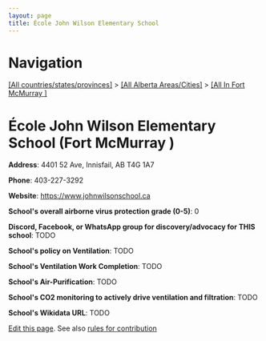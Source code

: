 ```yaml
---
layout: page
title: École John Wilson Elementary School
---
```

# Navigation

[[All countries/states/provinces]](../../..) > [[All Alberta Areas/Cities]](../..) > [[All In Fort McMurray ]](..)

# École John Wilson Elementary School (Fort McMurray )

**Address**: 4401 52 Ave, Innisfail, AB T4G 1A7

**Phone**: 403-227-3292

**Website**: <https://www.johnwilsonschool.ca>

**School's overall airborne virus protection grade (0-5)**: 0

**Discord, Facebook, or WhatsApp group for discovery/advocacy for THIS school**: TODO

**School's policy on Ventilation**: TODO

**School's Ventilation Work Completion**: TODO

**School's Air-Purification**: TODO

**School's CO2 monitoring to actively drive ventilation and filtration**: TODO

**School's Wikidata URL**: TODO


[Edit this page](https://github.com/ventilate-schools/AB/edit/main/./Fort_McMurray_/École_John_Wilson_Elementary_School.md). See also [rules for contribution](../../../contribution-rules/)